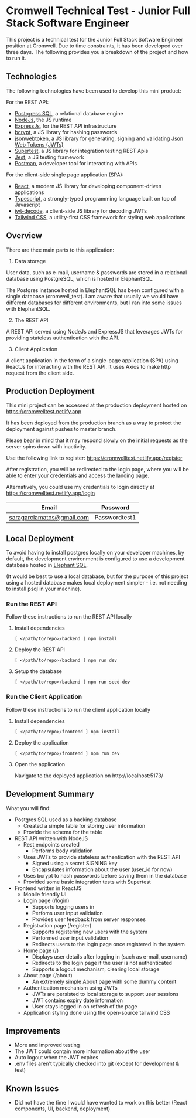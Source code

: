 # Cromwell Technical Test - Junior Full Stack Software Engineer

This project is a technical test for the Junior Full Stack Software Engineer position at Cromwell. Due to time constraints, it has been developed over three days. The following provides you a breakdown of the project and how to run it.

## Technologies

The following technologies have been used to develop this mini product:

For the REST API:

- [Postrgress SQL](https://www.postgresql.org/), a relational database engine
- [NodeJs](), the JS runtime
- [ExpressJs](https://expressjs.com/), for the REST API infrastructure
- [bcrypt](https://www.npmjs.com/package/bcrypt), a JS library for hashing passwords
- [jsonwebtoken](https://github.com/auth0/node-jsonwebtoken), a JS library for generating, signing and validating [Json Web Tokens (JWTs)](<https://developer.okta.com/blog/2020/12/21/beginners-guide-to-jwt#:~:text=A%20JWT%20is%20a%20structured,JSON%20Web%20Encryption%20(JWE)>)
- [Supertest](https://www.npmjs.com/package/supertest), a JS library for integration testing REST Apis
- [Jest](https://jestjs.io/), a JS testing framework
- [Postman](postman.com), a developer tool for interacting with APIs

For the client-side single page application (SPA):

- [React](https://react.dev/), a modern JS library for developing component-driven applications
- [Typescript](https://www.typescriptlang.org/), a strongly-typed programming language built on top of Javascript
- [jwt-decode](https://www.npmjs.com/package/jwt-decode), a client-side JS library for decoding JWTs
- [Tailwind CSS](https://tailwindcss.com/), a utility-first CSS framework for styling web applications

## Overview

There are thee main parts to this application:

1. Data storage

User data, such as e-mail, username & passwords are stored in a relational database using PostgreSQL, which is hosted in ElephantSQL.

The Postgres instance hosted in ElephantSQL has been configured with a single database (cromwell_test). I am aware that usually we would have different databases for different environments, but I ran into some issues with ElephantSQL.

2. The REST API

A REST API served using NodeJs and ExpressJS that leverages JWTs for providing stateless authentication with the API.

3. Client Application

A client application in the form of a single-page application (SPA) using ReactJs for interacting with the REST API. It uses Axios to make http request from the client side.

## Production Deployment

This mini project can be accessed at the production deployment hosted on https://cromwelltest.netlify.app

It has been deployed from the production branch as a way to protect the deployment against pushes to master branch.

Please bear in mind that it may respond slowly on the initial requests as the server spins down with inactivity.

Use the following link to register: https://cromwelltest.netlify.app/register

After registration, you will be redirected to the login page, where you will be able to enter your credentials and access the landing page.

Alternatively, you could use my credentials to login directly at https://cromwelltest.netlify.app/login

| Email                     | Password      |
| ------------------------- | ------------- |
| saragarciamatos@gmail.com | Passwordtest1 |

## Local Deployment

To avoid having to install postgres locally on your developer machines, by default, the development environment is configured to use a development database hosted in [Elephant SQL]().

(It would be best to use a local database, but for the purpose of this project using a hosted database makes local deployment simpler - i.e. not needing to install psql in your machine).

### Run the REST API

Follow these instructions to run the REST API locally

1. Install dependencies

   ```shell
   [ </path/to/repo>/backend ] npm install
   ```

2. Deploy the REST API

   ```shell
   [ </path/to/repo>/backend ] npm run dev
   ```

3. Setup the database

   ```shell
   [ </path/to/repo>/backend ] npm run seed-dev
   ```

### Run the Client Application

Follow these instructions to run the client application locally

1. Install dependencies

   ```
   [ </path/to/repo>/frontend ] npm install
   ```

2. Deploy the application

   ```shell
   [ </path/to/repo>/frontend ] npm run dev
   ```

3. Open the application

   Navigate to the deployed application on http://localhost:5173/

## Development Summary

What you will find:

- Postgres SQL used as a backing database
  - Created a simple table for storing user information
  - Provide the schema for the table
- REST API written with NodeJS
  - Rest endpoints created
    - Performs body validation
  - Uses JWTs to provide stateless authentication with the REST API
    - Signed using a secret SIGNING key
    - Encapsulates information about the user (user_id for now)
  - Uses bcrypt to hash passwords before saving them in the database
  - Provided some basic integration tests with Supertest
- Frontend written in ReactJS
  - Mobile friendly UI
  - Login page (/login)
    - Supports logging users in
    - Perfoms user input validation
    - Provides user feedback from server responses
  - Registration page (/register)
    - Supports registering new users with the system
    - Performed user input validation
    - Redirects users to the login page once registered in the system
  - Home page (/)
    - Displays user details after logging in (such as e-mail, username)
    - Redirects to the login page if the user is not authenticated
    - Supports a logout mechanism, clearing local storage
  - About page (/about)
    - An extremely simple About page with some dummy content
  - Authentication mechanism using JWTs
    - JWTs are persisted to local storage to support user sessions
    - JWT contains expiry date information
    - User stays logged in on refresh of the page
  - Application styling done using the open-source tailwind CSS

## Improvements

- More and improved testing
- The JWT could contain more information about the user
- Auto logout when the JWT expires
- .env files aren't typically checked into git (except for development & test)

## Known Issues

- Did not have the time I would have wanted to work on this better (React components, UI, backend, deployment)
